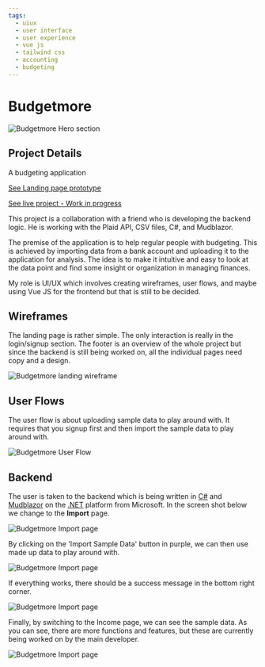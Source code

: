 ```yaml
---
tags:
  - uiux
  - user interface
  - user experience
  - vue js
  - tailwind css
  - accounting
  - budgeting
---
```


# Budgetmore

![Budgetmore Hero section](/work/uiux/budgetmore/hero-section.png)


## Project Details

A budgeting application

[See Landing page prototype](https://budgetmore.netlify.app)

[See live project - Work in progress](https://budgetmore.com/)

This project is a collaboration with a friend who is developing the backend logic. He is working with the Plaid API, CSV files, C#, and Mudblazor.

The premise of the application is to help regular people with budgeting. This is achieved by importing data from a bank account and uploading it to the application for analysis. The idea is to make it intuitive and easy to look at the data point and find some insight or organization in managing finances.

My role is UI/UX which involves creating wireframes, user flows, and maybe using Vue JS for the frontend but that is still to be decided.

## Wireframes
The landing page is rather simple.  The only interaction is really in the login/signup section.  The footer is an overview of the whole project but since the backend is still being worked on, all the individual pages need copy and a design. 

![Budgetmore landing wireframe](/work/uiux/budgetmore/budgetmore-wireframe.png)

## User Flows

The user flow is about uploading sample data to play around with.  It requires that you signup first and then import the sample data to play around with. 

![Budgetmore User Flow](/work/uiux/budgetmore/budgetmore-sampledata-userflow.png)

## Backend
The user is taken to the backend which is being written in [C#](https://en.wikipedia.org/wiki/C_Sharp_(programming_language)) and [Mudblazor](https://mudblazor.com/) on the [.NET](https://dotnet.microsoft.com/en-us/) platform from Microsoft. In the screen shot below we change to the **Import** page.

![Budgetmore Import page](/work/uiux/budgetmore/import-page.png)

By clicking on the 'Import Sample Data' button in purple, we can then use made up data to play around with.

![Budgetmore Import page](/work/uiux/budgetmore/sample-data.png)

If everything works, there should be a success message in the bottom right corner.

![Budgetmore Import page](/work/uiux/budgetmore/success.png)

Finally, by switching to the Income page, we can see the sample data.  As you can see, there are more functions and features, but these are currently being worked on by the main developer.

![Budgetmore Import page](/work/uiux/budgetmore/income-page.png)

